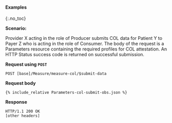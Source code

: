 #### Examples
{:.no_toc}

**Scenario:**

Provider X acting in the role of Producer submits COL data for Patient Y to Payer Z who is acting in the role of Consumer.  The body of the request is a Parameters resource containing the required profiles for COL attestation.  An HTTP Status success code is returned on successful submission.

**Request using `POST`**

`POST [base]/Measure/measure-col/$submit-data`

**Request body**

~~~
{% include_relative Parameters-col-submit-obs.json %}
~~~

**Response**

~~~
HTTP/1.1 200 OK
[other headers]
~~~
